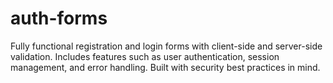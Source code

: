 # auth-forms
Fully functional registration and login forms with client-side and server-side validation. Includes features such as user authentication, session management, and error handling. Built with security best practices in mind.
